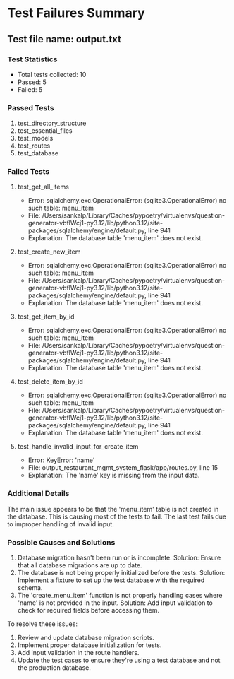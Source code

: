 # Test Failures Summary

## Test file name: output.txt

### Test Statistics
- Total tests collected: 10
- Passed: 5
- Failed: 5

### Passed Tests
1. test_directory_structure
2. test_essential_files
3. test_models
4. test_routes
5. test_database

### Failed Tests

1. test_get_all_items
   - Error: sqlalchemy.exc.OperationalError: (sqlite3.OperationalError) no such table: menu_item
   - File: /Users/sankalp/Library/Caches/pypoetry/virtualenvs/question-generator-vbflWcj1-py3.12/lib/python3.12/site-packages/sqlalchemy/engine/default.py, line 941
   - Explanation: The database table 'menu_item' does not exist.

2. test_create_new_item
   - Error: sqlalchemy.exc.OperationalError: (sqlite3.OperationalError) no such table: menu_item
   - File: /Users/sankalp/Library/Caches/pypoetry/virtualenvs/question-generator-vbflWcj1-py3.12/lib/python3.12/site-packages/sqlalchemy/engine/default.py, line 941
   - Explanation: The database table 'menu_item' does not exist.

3. test_get_item_by_id
   - Error: sqlalchemy.exc.OperationalError: (sqlite3.OperationalError) no such table: menu_item
   - File: /Users/sankalp/Library/Caches/pypoetry/virtualenvs/question-generator-vbflWcj1-py3.12/lib/python3.12/site-packages/sqlalchemy/engine/default.py, line 941
   - Explanation: The database table 'menu_item' does not exist.

4. test_delete_item_by_id
   - Error: sqlalchemy.exc.OperationalError: (sqlite3.OperationalError) no such table: menu_item
   - File: /Users/sankalp/Library/Caches/pypoetry/virtualenvs/question-generator-vbflWcj1-py3.12/lib/python3.12/site-packages/sqlalchemy/engine/default.py, line 941
   - Explanation: The database table 'menu_item' does not exist.

5. test_handle_invalid_input_for_create_item
   - Error: KeyError: 'name'
   - File: output_restaurant_mgmt_system_flask/app/routes.py, line 15
   - Explanation: The 'name' key is missing from the input data.

### Additional Details
The main issue appears to be that the 'menu_item' table is not created in the database. This is causing most of the tests to fail. The last test fails due to improper handling of invalid input.

### Possible Causes and Solutions
1. Database migration hasn't been run or is incomplete. Solution: Ensure that all database migrations are up to date.
2. The database is not being properly initialized before the tests. Solution: Implement a fixture to set up the test database with the required schema.
3. The 'create_menu_item' function is not properly handling cases where 'name' is not provided in the input. Solution: Add input validation to check for required fields before accessing them.

To resolve these issues:
1. Review and update database migration scripts.
2. Implement proper database initialization for tests.
3. Add input validation in the route handlers.
4. Update the test cases to ensure they're using a test database and not the production database.